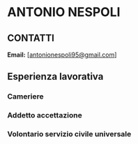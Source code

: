# ANTONIO NESPOLI
## CONTATTI
**Email:** [antonionespoli95@gmail.com]
## Esperienza lavorativa
### Cameriere
### Addetto accettazione
### Volontario servizio civile universale
